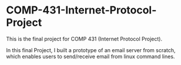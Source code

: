 # COMP-431-Internet-Protocol-Project

This is the final project for COMP 431 (Internet Protocol Project). 

In this final Project, I built a prototype of an email server from scratch, which enables users to send/receive email from linux command lines. 

